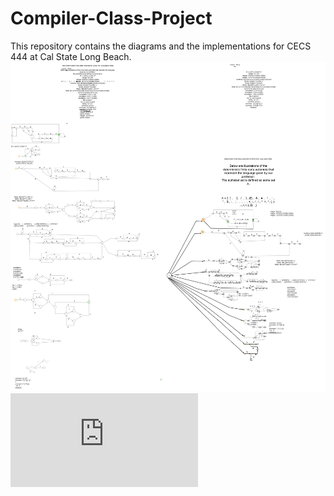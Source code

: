 # Compiler-Class-Project
 This repository contains the diagrams and the implementations for CECS 444 at Cal State Long Beach. 
![alt text](https://github.com/TanSRicky/Compiler-Class-Project/blob/main/Compilers-Page-1.jpg?raw=true "Page 1")
![alt text](https://github.com/TanSRicky/Compiler-Class-Project/blob/main/ParserOutput.pdf?)



